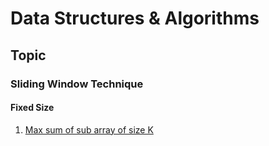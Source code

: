 # Data Structures & Algorithms

## Topic

### Sliding Window Technique

#### Fixed Size

1. [Max sum of sub array of size K](https://github.com/MAYANKKS13/algorithms/blob/main/com/learn/algorithms/slidingwindow/fixedsize/MaxSumOfSubArrayOfSizeK.java)